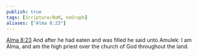 ```yaml
---
publish: true
tags: [Scripture/BoM, noGraph]
aliases: ["Alma 8:23"]
---
```

[Alma 8:23](https://churchofjesuschrist.org/study/scriptures/bofm/alma/8?lang=eng&id=p23#p23) And after he had eaten and was filled he said unto Amulek: I am Alma, and am the high priest over the church of God throughout the land.
